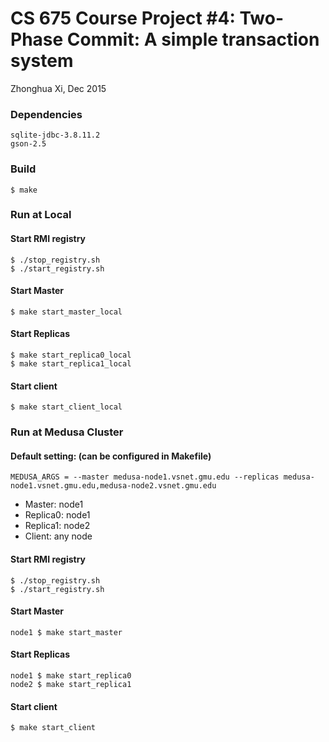 # CS 675 Course Project #4: Two-Phase Commit: A simple transaction system
Zhonghua Xi, Dec 2015

### Dependencies
```
sqlite-jdbc-3.8.11.2
gson-2.5
```

### Build
```
$ make
```

### Run at Local

#### Start RMI registry
```
$ ./stop_registry.sh
$ ./start_registry.sh
```

#### Start Master
```
$ make start_master_local
```

#### Start Replicas
```
$ make start_replica0_local
$ make start_replica1_local
```

#### Start client
```
$ make start_client_local
```

### Run at Medusa Cluster

#### Default setting: (can be configured in Makefile) 
`MEDUSA_ARGS = --master medusa-node1.vsnet.gmu.edu --replicas medusa-node1.vsnet.gmu.edu,medusa-node2.vsnet.gmu.edu`

* Master: node1
* Replica0: node1
* Replica1: node2
* Client: any node


#### Start RMI registry 
```
$ ./stop_registry.sh
$ ./start_registry.sh
```

#### Start Master
```
node1 $ make start_master
```

#### Start Replicas 
```
node1 $ make start_replica0
node2 $ make start_replica1
```

#### Start client
```
$ make start_client
```

